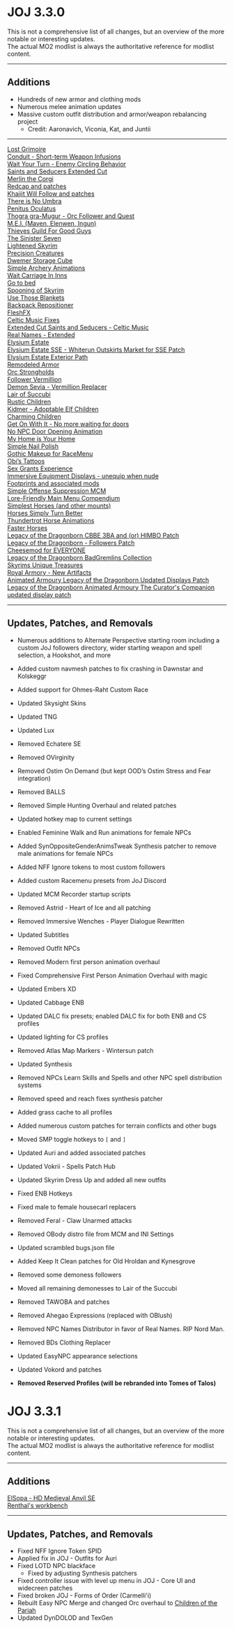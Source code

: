 # JOJ 3.3.0

This is not a comprehensive list of all changes, but an overview of the more notable or interesting updates.  
The actual MO2 modlist is always the authoritative reference for modlist content.

---

## Additions

- Hundreds of new armor and clothing mods
- Numerous melee animation updates    
- Massive custom outfit distribution and armor/weapon rebalancing project  
  - Credit: Aaronavich, Viconia, Kat, and Juntii  

---

[Lost Grimoire](https://www.nexusmods.com/skyrimspecialedition/mods/4455)  
[Conduit - Short-term Weapon Infusions](https://www.nexusmods.com/skyrimspecialedition/mods/58023)  
[Wait Your Turn - Enemy Circling Behavior](https://www.nexusmods.com/skyrimspecialedition/mods/65091)  
[Saints and Seducers Extended Cut](https://www.nexusmods.com/skyrimspecialedition/mods/72772)  
[Merlin the Corgi](https://www.nexusmods.com/skyrimspecialedition/mods/56433)  
[Redcap and patches](https://www.nexusmods.com/skyrimspecialedition/mods/73441)  
[Khajiit Will Follow and patches](https://www.nexusmods.com/skyrimspecialedition/mods/2227)  
[There is No Umbra](https://www.nexusmods.com/skyrimspecialedition/mods/89089)  
[Penitus Oculatus](https://www.nexusmods.com/skyrimspecialedition/mods/21061)  
[Thogra gra-Mugur - Orc Follower and Quest](https://www.nexusmods.com/skyrimspecialedition/mods/120007)  
[M.E.I. (Maven, Elenwen, Ingun)](https://www.nexusmods.com/skyrimspecialedition/mods/61034)  
[Thieves Guild For Good Guys](https://www.nexusmods.com/skyrimspecialedition/mods/10745)  
[The Sinister Seven](https://www.nexusmods.com/skyrimspecialedition/mods/19178)  
[Lightened Skyrim](https://www.nexusmods.com/skyrimspecialedition/mods/111475)  
[Precision Creatures](https://www.nexusmods.com/skyrimspecialedition/mods/74887)  
[Dwemer Storage Cube](https://www.nexusmods.com/skyrimspecialedition/mods/475)  
[Simple Archery Animations](https://www.nexusmods.com/skyrimspecialedition/mods/153153)  
[Wait Carriage In Inns](https://www.nexusmods.com/skyrimspecialedition/mods/83044)  
[Go to bed](https://www.nexusmods.com/skyrimspecialedition/mods/4224)  
[Spooning of Skyrim](https://www.nexusmods.com/skyrimspecialedition/mods/153263)  
[Use Those Blankets](https://www.nexusmods.com/skyrimspecialedition/mods/75481)  
[Backpack Repositioner](https://www.nexusmods.com/skyrimspecialedition/mods/100113)  
[FleshFX](https://www.nexusmods.com/skyrimspecialedition/mods/27456)  
[Celtic Music Fixes](https://www.nexusmods.com/skyrimspecialedition/mods/66141)  
[Extended Cut Saints and Seducers - Celtic Music](https://www.nexusmods.com/skyrimspecialedition/mods/78910)  
[Real Names - Extended](https://www.nexusmods.com/skyrimspecialedition/mods/77038)  
[Elysium Estate](https://www.nexusmods.com/skyrimspecialedition/mods/4119)  
[Elysium Estate SSE - Whiterun Outskirts Market for SSE Patch](https://www.nexusmods.com/skyrimspecialedition/mods/57858)  
[Elysium Estate Exterior Path](https://www.nexusmods.com/skyrimspecialedition/mods/114049)  
[Remodeled Armor](https://www.nexusmods.com/skyrimspecialedition/mods/22168)  
[Orc Strongholds](https://www.nexusmods.com/skyrimspecialedition/mods/150246)  
[Follower Vermillion](https://www.nexusmods.com/skyrimspecialedition/mods/96414)  
[Demon Sevia - Vermillion Replacer](https://www.nexusmods.com/skyrimspecialedition/mods/143914)  
[Lair of Succubi](https://www.nexusmods.com/skyrimspecialedition/mods/83503)  
[Rustic Children](https://www.nexusmods.com/skyrim/mods/63353)  
[Kidmer - Adoptable Elf Children](https://www.nexusmods.com/skyrimspecialedition/mods/949)  
[Charming Children](https://www.nexusmods.com/skyrimspecialedition/mods/123245)  
[Get On With It - No more waiting for doors](https://www.nexusmods.com/skyrimspecialedition/mods/1125)  
[No NPC Door Opening Animation](https://www.nexusmods.com/skyrimspecialedition/mods/93578)  
[My Home is Your Home](https://www.nexusmods.com/skyrimspecialedition/mods/20227)  
[Simple Nail Polish](https://www.nexusmods.com/skyrimspecialedition/mods/108077)  
[Gothic Makeup for RaceMenu](https://www.nexusmods.com/skyrimspecialedition/mods/49901)  
[Obi’s Tattoos](https://www.nexusmods.com/skyrimspecialedition/mods/105109)  
[Sex Grants Experience](https://www.nexusmods.com/skyrimspecialedition/mods/132720)  
[Immersive Equipment Displays - unequip when nude](https://www.nexusmods.com/skyrimspecialedition/mods/71625)  
[Footprints and associated mods](https://www.nexusmods.com/skyrimspecialedition/mods/3808)  
[Simple Offense Suppression MCM](https://www.nexusmods.com/skyrimspecialedition/mods/41774)  
[Lore-Friendly Main Menu Compendium](https://www.nexusmods.com/skyrimspecialedition/mods/150450)  
[Simplest Horses (and other mounts)](https://www.nexusmods.com/skyrimspecialedition/mods/54225)  
[Horses Simply Turn Better](https://www.nexusmods.com/skyrimspecialedition/mods/57790)  
[Thundertrot Horse Animations](https://www.nexusmods.com/skyrimspecialedition/mods/140941)  
[Faster Horses](https://www.nexusmods.com/skyrimspecialedition/mods/2003)  
[Legacy of the Dragonborn CBBE 3BA and (or) HIMBO Patch](https://www.nexusmods.com/skyrimspecialedition/mods/106317)  
[Legacy of the Dragonborn - Followers Patch ](https://www.nexusmods.com/skyrimspecialedition/mods/40816)  
[Cheesemod for EVERYONE](https://www.nexusmods.com/skyrimspecialedition/mods/36506)  
[Legacy of the Dragonborn BadGremlins Collection](https://www.nexusmods.com/skyrimspecialedition/mods/15092)  
[Skyrims Unique Treasures](https://www.nexusmods.com/skyrimspecialedition/mods/5261)  
[Royal Armory - New Artifacts](https://www.nexusmods.com/skyrimspecialedition/mods/6994)  
[Animated Armoury Legacy of the Dragonborn Updated Displays Patch](https://www.nexusmods.com/skyrimspecialedition/mods/134438)  
[Legacy of the Dragonborn Animated Armoury The Curator's Companion updated display patch](https://www.nexusmods.com/skyrimspecialedition/mods/72082)

---

## Updates, Patches, and Removals

- Numerous additions to Alternate Perspective starting room including a custom JoJ followers directory, wider starting weapon and spell selection, a Hookshot, and more  
- Added custom navmesh patches to fix crashing in Dawnstar and Kolskeggr  
- Added support for Ohmes-Raht Custom Race  
- Updated Skysight Skins  
- Updated TNG  
- Updated Lux  
- Removed Echatere SE  
- Removed OVirginity  
- Removed Ostim On Demand (but kept OOD’s Ostim Stress and Fear integration)  
- Removed BALLS
- Removed Simple Hunting Overhaul and related patches  
- Updated hotkey map to current settings  
- Enabled Feminine Walk and Run animations for female NPCs  
- Added SynOppositeGenderAnimsTweak Synthesis patcher to remove male animations for female NPCs  
- Added NFF Ignore tokens to most custom followers  
- Added custom Racemenu presets from JoJ Discord  
- Updated MCM Recorder startup scripts  
- Removed Astrid - Heart of Ice and all patching  
- Removed Immersive Wenches - Player Dialogue Rewritten  
- Updated Subtitles  
- Removed Outfit NPCs  
- Removed Modern first person animation overhaul  
- Fixed Comprehensive First Person Animation Overhaul with magic  
- Updated Embers XD  
- Updated Cabbage ENB  
- Updated DALC fix presets; enabled DALC fix for both ENB and CS profiles  
- Updated lighting for CS profiles  
- Removed Atlas Map Markers - Wintersun patch  
- Updated Synthesis  
- Removed NPCs Learn Skills and Spells and other NPC spell distribution systems  
- Removed speed and reach fixes synthesis patcher  
- Added grass cache to all profiles  
- Added numerous custom patches for terrain conflicts and other bugs  
- Moved SMP toggle hotkeys to `[` and `]`  
- Updated Auri and added associated patches  
- Updated Vokrii - Spells Patch Hub  
- Updated Skyrim Dress Up and added all new outfits  
- Fixed ENB Hotkeys  
- Fixed male to female housecarl replacers  
- Removed Feral - Claw Unarmed attacks  
- Removed OBody distro file from MCM and INI Settings  
- Updated scrambled bugs.json file  
- Added Keep It Clean patches for Old Hroldan and Kynesgrove  
- Removed some demoness followers  
- Moved all remaining demonesses to Lair of the Succubi  
- Removed TAWOBA and patches  
- Removed Ahegao Expressions (replaced with OBlush)  
- Removed NPC Names Distributor in favor of Real Names. RIP Nord Man.  
- Removed BDs Clothing Replacer  
- Updated EasyNPC appearance selections  
- Updated Vokord and patches  

- **Removed Reserved Profiles (will be rebranded into Tomes of Talos)**  


# JOJ 3.3.1

This is not a comprehensive list of all changes, but an overview of the more notable or interesting updates.  
The actual MO2 modlist is always the authoritative reference for modlist content.

---

## Additions

[ElSopa - HD Medieval Anvil SE](https://www.nexusmods.com/skyrimspecialedition/mods/48825)  
[Renthal's workbench](https://www.nexusmods.com/skyrimspecialedition/mods/23164)  


---

## Updates, Patches, and Removals

- Fixed NFF Ignore Token SPID
- Applied fix in JOJ - Outfits for Auri
- Fixed LOTD NPC blackface
  - Fixed by adjusting Synthesis patchers
- Fixed controller issue with level up menu in JOJ - Core UI and widecreen patches
- Fixed broken JOJ - Forms of Order (Carmelli'i)
- Rebuilt Easy NPC Merge and changed Orc overhaul to [Children of the Pariah](https://www.nexusmods.com/skyrimspecialedition/mods/97981)
- Updated DynDOLOD and TexGen
